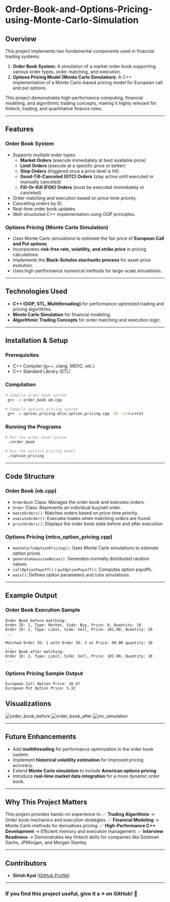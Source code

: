 # Order-Book-and-Options-Pricing-using-Monte-Carlo-Simulation

## Overview
This project implements two fundamental components used in financial trading systems:

1. **Order Book System:** A simulation of a market order book supporting various order types, order matching, and execution.
2. **Options Pricing Model (Monte Carlo Simulation):** A C++ implementation of a Monte Carlo-based pricing model for European call and put options.

This project demonstrates high-performance computing, financial modeling, and algorithmic trading concepts, making it highly relevant for fintech, trading, and quantitative finance roles.

---

## Features
### **Order Book System**
- Supports multiple order types:
  - **Market Orders** (execute immediately at best available price)
  - **Limit Orders** (execute at a specific price or better)
  - **Stop Orders** (triggered once a price level is hit)
  - **Good-Till-Canceled (GTC) Orders** (stay active until executed or manually canceled)
  - **Fill-Or-Kill (FOK) Orders** (must be executed immediately or canceled)
- Order matching and execution based on price-time priority.
- Cancelling orders by ID.
- Real-time order book updates.
- Well-structured C++ implementation using OOP principles.

### **Options Pricing (Monte Carlo Simulation)**
- Uses Monte Carlo simulations to estimate the fair price of **European Call and Put options**.
- Incorporates **risk-free rate, volatility, and strike price** in pricing calculations.
- Implements the **Black-Scholes stochastic process** for asset price evolution.
- Uses high-performance numerical methods for large-scale simulations.

---

## Technologies Used
- **C++ (OOP, STL, Multithreading)** for performance-optimized trading and pricing algorithms.
- **Monte Carlo Simulation** for financial modeling.
- **Algorithmic Trading Concepts** for order matching and execution logic.

---

## Installation & Setup
### **Prerequisites**
- C++ Compiler (g++, clang, MSVC, etc.)
- C++ Standard Library (STL)

### **Compilation**
```bash
# Compile order book system
 g++ -o order_book ob.cpp

# Compile options pricing system
 g++ -o option_pricing mtco_option_pricing.cpp -O2 -std=c++11
```

### **Running the Programs**
```bash
# Run the order book system
 ./order_book

# Run the options pricing model
 ./option_pricing
```

---

## Code Structure
### **Order Book (ob.cpp)**
- `OrderBook` Class: Manages the order book and executes orders.
- `Order` Class: Represents an individual buy/sell order.
- `matchOrders()`: Matches orders based on price-time priority.
- `executeOrder()`: Executes trades when matching orders are found.
- `printOrders()`: Displays the order book state before and after execution.

### **Options Pricing (mtco_option_pricing.cpp)**
- `monteCarloOptionPricing()`: Uses Monte Carlo simulations to estimate option prices.
- `generateGaussianNoise()`: Generates normally distributed random values.
- `callOptionPayoff()` / `putOptionPayoff()`: Computes option payoffs.
- `main()`: Defines option parameters and runs simulations.

---

## Example Output
### **Order Book Execution Sample**
```
Order Book before matching:
Order ID: 1, Type: Market, Side: Buy, Price: 0, Quantity: 10
Order ID: 2, Type: Limit, Side: Sell, Price: 101.00, Quantity: 20
...

Matched Order ID: 1 with Order ID: 3 at Price: 99.00 quantity: 10
...
Order Book after matching:
Order ID: 2, Type: Limit, Side: Sell, Price: 101.00, Quantity: 10
...
```

### **Options Pricing Sample Output**
```
European Call Option Price: 10.47
European Put Option Price: 5.32
```

## Visualizations 
![order_book_before](https://github.com/user-attachments/assets/14c88d68-43f6-4e01-8d3a-2cf56f7c2d3a)
![order_book_after](https://github.com/user-attachments/assets/305418a9-67ef-46af-906e-0cb06d956ad2)
![mc_simulation](https://github.com/user-attachments/assets/60c45feb-ed80-4778-ac1c-d43e71323623)


---

## Future Enhancements
- Add **multithreading** for performance optimization in the order book system.
- Implement **historical volatility estimation** for improved pricing accuracy.
- Extend **Monte Carlo simulation** to include **American options pricing**.
- Introduce **real-time market data integration** for a more dynamic order book.

---

## Why This Project Matters
This project provides hands-on experience in:
✅ **Trading Algorithms** → Order book mechanics and execution strategies.
✅ **Financial Modeling** → Monte Carlo methods for derivatives pricing.
✅ **High-Performance C++ Development** → Efficient memory and execution management.
✅ **Interview Readiness** → Demonstrates key fintech skills for companies like Goldman Sachs, JPMorgan, and Morgan Stanley.

---

## Contributors
- **Girish Kyal** ([GitHub Profile](https://github.com/GirishKyal))

---

### **If you find this project useful, give it a ⭐ on GitHub!** 🚀

